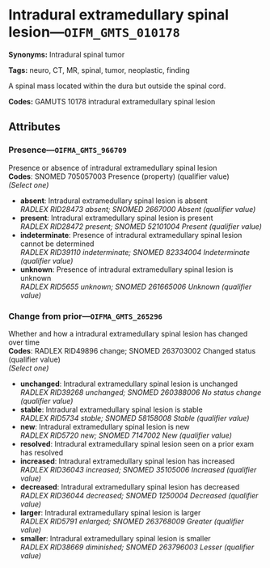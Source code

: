 # Intradural extramedullary spinal lesion—`OIFM_GMTS_010178`

**Synonyms:** Intradural spinal tumor

**Tags:** neuro, CT, MR, spinal, tumor, neoplastic, finding

A spinal mass located within the dura but outside the spinal cord.

**Codes:** GAMUTS 10178 intradural extramedullary spinal lesion

## Attributes

### Presence—`OIFMA_GMTS_966709`

Presence or absence of intradural extramedullary spinal lesion  
**Codes**: SNOMED 705057003 Presence (property) (qualifier value)  
*(Select one)*

- **absent**: Intradural extramedullary spinal lesion is absent  
_RADLEX RID28473 absent; SNOMED 2667000 Absent (qualifier value)_
- **present**: Intradural extramedullary spinal lesion is present  
_RADLEX RID28472 present; SNOMED 52101004 Present (qualifier value)_
- **indeterminate**: Presence of intradural extramedullary spinal lesion cannot be determined  
_RADLEX RID39110 indeterminate; SNOMED 82334004 Indeterminate (qualifier value)_
- **unknown**: Presence of intradural extramedullary spinal lesion is unknown  
_RADLEX RID5655 unknown; SNOMED 261665006 Unknown (qualifier value)_

### Change from prior—`OIFMA_GMTS_265296`

Whether and how a intradural extramedullary spinal lesion has changed over time  
**Codes**: RADLEX RID49896 change; SNOMED 263703002 Changed status (qualifier value)  
*(Select one)*

- **unchanged**: Intradural extramedullary spinal lesion is unchanged  
_RADLEX RID39268 unchanged; SNOMED 260388006 No status change (qualifier value)_
- **stable**: Intradural extramedullary spinal lesion is stable  
_RADLEX RID5734 stable; SNOMED 58158008 Stable (qualifier value)_
- **new**: Intradural extramedullary spinal lesion is new  
_RADLEX RID5720 new; SNOMED 7147002 New (qualifier value)_
- **resolved**: Intradural extramedullary spinal lesion seen on a prior exam has resolved  
- **increased**: Intradural extramedullary spinal lesion has increased  
_RADLEX RID36043 increased; SNOMED 35105006 Increased (qualifier value)_
- **decreased**: Intradural extramedullary spinal lesion has decreased  
_RADLEX RID36044 decreased; SNOMED 1250004 Decreased (qualifier value)_
- **larger**: Intradural extramedullary spinal lesion is larger  
_RADLEX RID5791 enlarged; SNOMED 263768009 Greater (qualifier value)_
- **smaller**: Intradural extramedullary spinal lesion is smaller  
_RADLEX RID38669 diminished; SNOMED 263796003 Lesser (qualifier value)_